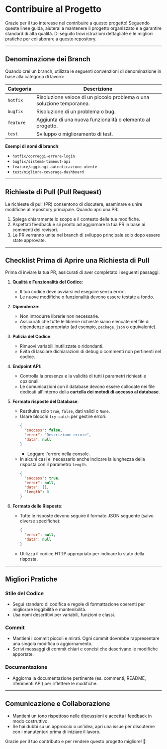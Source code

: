 # Contribuire al Progetto

Grazie per il tuo interesse nel contribuire a questo progetto! Seguendo queste linee guida, aiuterai a mantenere il progetto organizzato e a garantire standard di alta qualità. Di seguito trovi istruzioni dettagliate e le migliori pratiche per collaborare a questo repository.

---

## **Denominazione dei Branch**

Quando crei un branch, utilizza le seguenti convenzioni di denominazione in base alla categoria di lavoro:

| **Categoria** | **Descrizione**                                                       |
| ------------- | --------------------------------------------------------------------- |
| `hotfix`      | Risoluzione veloce di un piccolo problema o una soluzione temporanea. |
| `bugfix`      | Risoluzione di un problema o bug.                                     |
| `feature`     | Aggiunta di una nuova funzionalità o elemento al progetto.            |
| `test`        | Sviluppo o miglioramento di test.                                     |

**Esempi di nomi di branch**:  
- `hotfix/correggi-errore-login`  
- `bugfix/sistema-timeout-api`  
- `feature/aggiungi-autenticazione-utente`  
- `test/migliora-coverage-dashboard`

---

## **Richieste di Pull (Pull Request)**

Le richieste di pull (PR) consentono di discutere, esaminare e unire modifiche al repository principale. Quando apri una PR:
1. Spiega chiaramente lo scopo e il contesto delle tue modifiche.
2. Aspettati feedback e sii pronto ad aggiornare la tua PR in base ai commenti dei revisori.
3. Le PR verranno unite nel branch di sviluppo principale solo dopo essere state approvate.

---

## **Checklist Prima di Aprire una Richiesta di Pull**

Prima di inviare la tua PR, assicurati di aver completato i seguenti passaggi:

1. **Qualità e Funzionalità del Codice**:
   - Il tuo codice deve avviarsi ed eseguire senza errori.
   - Le nuove modifiche o funzionalità devono essere testate a fondo.

2. **Dipendenze**:
   - Non introdurre librerie non necessarie.
   - Assicurati che tutte le librerie richieste siano elencate nel file di dipendenze appropriato (ad esempio, `package.json` o equivalente).

3. **Pulizia del Codice**:
   - Rimuovi variabili inutilizzate o ridondanti.
   - Evita di lasciare dichiarazioni di debug o commenti non pertinenti nel codice.

4. **Endpoint API**:
   - Controlla la presenza e la validità di tutti i parametri richiesti e opzionali.
   - Le comunicazioni con il database devono essere collocate nei file dedicati all'interno della **cartella dei metodi di accesso al database**.

5. **Formato risposte del Database**:
   - Restituire solo `true`, `false`, dati validi o `None`.  
   - Usare blocchi `try-catch` per gestire errori: 
     ```json
     { 
       "success": false,
       "error": "Descrizione errore",
       "data": null
     }
     ```
     - Loggare l'errore nella console. 
   - In alcuni casi e' necessario anche indicare la lunghezza della risposta con il parametro `length`.  
     ```json
     {
       "success": true,
       "error": null,
       "data": [],
       "length": 0 
     }
     ```


6. **Formato delle Risposte**:
   - Tutte le risposte devono seguire il formato JSON seguente (salvo diverse specifiche):  
     ```json
     {
       "error": null,
       "data": null
     }
     ```
   - Utilizza il codice HTTP appropriato per indicare lo stato della risposta.

---

## **Migliori Pratiche**

### **Stile del Codice**
- Segui standard di codifica e regole di formattazione coerenti per migliorare leggibilità e mantenibilità.
- Usa nomi descrittivi per variabili, funzioni e classi.

### **Commit**
- Mantieni i commit piccoli e mirati. Ogni commit dovrebbe rappresentare una singola modifica o aggiornamento.
- Scrivi messaggi di commit chiari e concisi che descrivano le modifiche apportate.

### **Documentazione**
- Aggiorna la documentazione pertinente (es. commenti, README, riferimenti API) per riflettere le modifiche.

---

## **Comunicazione e Collaborazione**
- Mantieni un tono rispettoso nelle discussioni e accetta i feedback in modo costruttivo.
- Se hai dubbi su un approccio o un'idea, apri una issue per discuterne con i manutentori prima di iniziare il lavoro.

Grazie per il tuo contributo e per rendere questo progetto migliore! 🎉